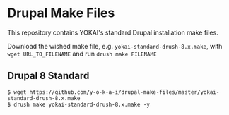 Drupal Make Files
=================
This repository contains YOKAI's standard Drupal installation make files. 

Download the wished make file, e.g. `yokai-standard-drush-8.x.make`, with `wget URL_TO_FILENAME` and run `drush make FILENAME`

Drupal 8 Standard
-----------------
```
$ wget https://github.com/y-o-k-a-i/drupal-make-files/master/yokai-standard-drush-8.x.make
$ drush make yokai-standard-drush-8.x.make -y
```
